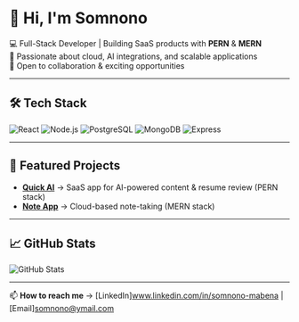 # 👋 Hi, I'm Somnono

💻 Full-Stack Developer | Building SaaS products with **PERN** & **MERN**  
🚀 Passionate about cloud, AI integrations, and scalable applications  
📍 Open to collaboration & exciting opportunities  

---

## 🛠 Tech Stack
![React](https://img.shields.io/badge/Frontend-React-blue)
![Node.js](https://img.shields.io/badge/Backend-Node.js-green)
![PostgreSQL](https://img.shields.io/badge/Database-PostgreSQL-blue)
![MongoDB](https://img.shields.io/badge/Database-MongoDB-green)
![Express](https://img.shields.io/badge/Backend-Express-lightgrey)

---

## 🌟 Featured Projects
- **[Quick AI](https://quick-ai.vercel.app/)** → SaaS app for AI-powered content & resume review (PERN stack)  
- **[Note App](https://note-app-8ndt.onrender.com/)** → Cloud-based note-taking (MERN stack)  

---

## 📈 GitHub Stats
![GitHub Stats](https://github-readme-stats.vercel.app/api?username=Somnono&show_icons=true&theme=tokyonight)

---

📫 **How to reach me** → [LinkedIn]www.linkedin.com/in/somnono-mabena | [Email]somnono@ymail.com
